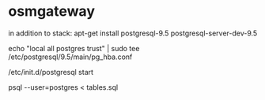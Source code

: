 # osmgateway

in addition to stack:
  apt-get install postgresql-9.5 postgresql-server-dev-9.5

  echo "local   all             postgres                                trust" | sudo tee /etc/postgresql/9.5/main/pg_hba.conf 

  /etc/init.d/postgresql start

  psql --user=postgres < tables.sql

